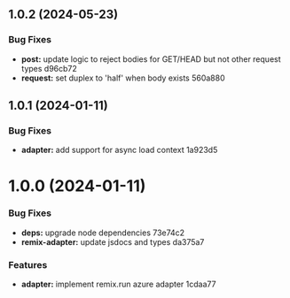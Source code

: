 ## 1.0.2 (2024-05-23)


### Bug Fixes

* **post:** update logic to reject bodies for GET/HEAD but not other request types d96cb72
* **request:** set duplex to 'half' when body exists 560a880

## 1.0.1 (2024-01-11)


### Bug Fixes

* **adapter:** add support for async load context 1a923d5

# 1.0.0 (2024-01-11)

### Bug Fixes

- **deps:** upgrade node dependencies 73e74c2
- **remix-adapter:** update jsdocs and types da375a7

### Features

- **adapter:** implement remix.run azure adapter 1cdaa77
